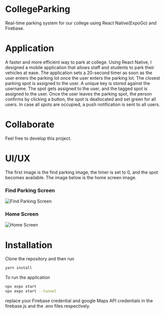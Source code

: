 # CollegeParking
Real-time parking system for our college using React Native(ExpoGo) and Firebase.
# Application
A faster and more efficient way to park at college. Using React Native, I designed a mobile application that allows staff and students to park their vehicles at ease. The application sets a 20-second timer as soon as the user enters the parking lot once the user enters the parking lot. The closest parking spot is assigned to the user. A unique key is stored against the username. The spot gets assigned to the user, and the tagged spot is assigned to the user. Once the user leaves the parking spot, the person confirms by clicking a button, the spot is deallocated and set green for all users. In case all spots are occupied, a push notification is sent to all users.
# Collaborate
Feel free to develop this project.
# UI/UX 
The first image is the find parking image, the timer is set to 0, and the spot becomes available. The image below is the home screen image.
### Find Parking Screen
![Find Parking Screen](https://github.com/jo780-full/CollegeParking/assets/84071740/5b690abb-fc71-4e34-9041-3dfdf1f9842b)
### Home Screen
![Home Screen](https://github.com/jo780-full/CollegeParking/assets/84071740/a0f8ca28-23bd-4079-ae98-5b253232f7a6)

# Installation 
Clone the repository and then run
```bash
yarn install
```
To run the application
```bash
npx expo start
npx expo start --tunnel
```
replace your Firebase credential and google Maps API credentials in the firebase.js and the .env files respectively.
